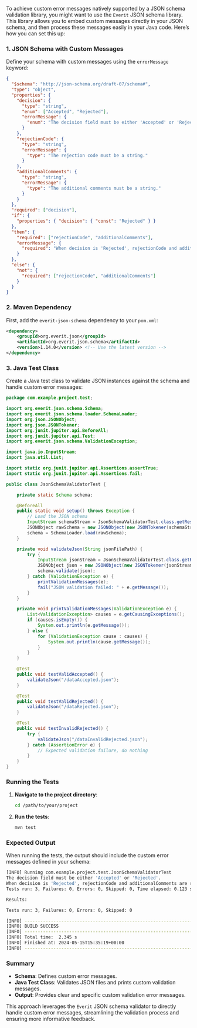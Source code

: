 To achieve custom error messages natively supported by a JSON schema validation library, you might want to use the `Everit` JSON schema library. This library allows you to embed custom messages directly in your JSON schema, and then process these messages easily in your Java code. Here’s how you can set this up:

### 1. JSON Schema with Custom Messages

Define your schema with custom messages using the `errorMessage` keyword:

```json
{
  "$schema": "http://json-schema.org/draft-07/schema#",
  "type": "object",
  "properties": {
    "decision": {
      "type": "string",
      "enum": ["Accepted", "Rejected"],
      "errorMessage": {
        "enum": "The decision field must be either 'Accepted' or 'Rejected'."
      }
    },
    "rejectionCode": {
      "type": "string",
      "errorMessage": {
        "type": "The rejection code must be a string."
      }
    },
    "additionalComments": {
      "type": "string",
      "errorMessage": {
        "type": "The additional comments must be a string."
      }
    }
  },
  "required": ["decision"],
  "if": {
    "properties": { "decision": { "const": "Rejected" } }
  },
  "then": {
    "required": ["rejectionCode", "additionalComments"],
    "errorMessage": {
      "required": "When decision is 'Rejected', rejectionCode and additionalComments are required."
    }
  },
  "else": {
    "not": {
      "required": ["rejectionCode", "additionalComments"]
    }
  }
}
```

### 2. Maven Dependency

First, add the `everit-json-schema` dependency to your `pom.xml`:

```xml
<dependency>
    <groupId>org.everit.json</groupId>
    <artifactId>org.everit.json.schema</artifactId>
    <version>1.14.0</version> <!-- Use the latest version -->
</dependency>
```

### 3. Java Test Class

Create a Java test class to validate JSON instances against the schema and handle custom error messages:

```java
package com.example.project.test;

import org.everit.json.schema.Schema;
import org.everit.json.schema.loader.SchemaLoader;
import org.json.JSONObject;
import org.json.JSONTokener;
import org.junit.jupiter.api.BeforeAll;
import org.junit.jupiter.api.Test;
import org.everit.json.schema.ValidationException;

import java.io.InputStream;
import java.util.List;

import static org.junit.jupiter.api.Assertions.assertTrue;
import static org.junit.jupiter.api.Assertions.fail;

public class JsonSchemaValidatorTest {

    private static Schema schema;

    @BeforeAll
    public static void setup() throws Exception {
        // Load the JSON schema
        InputStream schemaStream = JsonSchemaValidatorTest.class.getResourceAsStream("/schema.json");
        JSONObject rawSchema = new JSONObject(new JSONTokener(schemaStream));
        schema = SchemaLoader.load(rawSchema);
    }

    private void validateJson(String jsonFilePath) {
        try {
            InputStream jsonStream = JsonSchemaValidatorTest.class.getResourceAsStream(jsonFilePath);
            JSONObject json = new JSONObject(new JSONTokener(jsonStream));
            schema.validate(json);
        } catch (ValidationException e) {
            printValidationMessages(e);
            fail("JSON validation failed: " + e.getMessage());
        }
    }

    private void printValidationMessages(ValidationException e) {
        List<ValidationException> causes = e.getCausingExceptions();
        if (causes.isEmpty()) {
            System.out.println(e.getMessage());
        } else {
            for (ValidationException cause : causes) {
                System.out.println(cause.getMessage());
            }
        }
    }

    @Test
    public void testValidAccepted() {
        validateJson("/dataAccepted.json");
    }

    @Test
    public void testValidRejected() {
        validateJson("/dataRejected.json");
    }

    @Test
    public void testInvalidRejected() {
        try {
            validateJson("/dataInvalidRejected.json");
        } catch (AssertionError e) {
            // Expected validation failure, do nothing
        }
    }
}
```

### Running the Tests

1. **Navigate to the project directory**:
    ```sh
    cd /path/to/your/project
    ```

2. **Run the tests**:
    ```sh
    mvn test
    ```

### Expected Output

When running the tests, the output should include the custom error messages defined in your schema:

```sh
[INFO] Running com.example.project.test.JsonSchemaValidatorTest
The decision field must be either 'Accepted' or 'Rejected'.
When decision is 'Rejected', rejectionCode and additionalComments are required.
Tests run: 3, Failures: 0, Errors: 0, Skipped: 0, Time elapsed: 0.123 s - in com.example.project.test.JsonSchemaValidatorTest

Results:

Tests run: 3, Failures: 0, Errors: 0, Skipped: 0

[INFO] ------------------------------------------------------------------------
[INFO] BUILD SUCCESS
[INFO] ------------------------------------------------------------------------
[INFO] Total time:  2.345 s
[INFO] Finished at: 2024-05-15T15:35:19+00:00
[INFO] ------------------------------------------------------------------------
```

### Summary

- **Schema**: Defines custom error messages.
- **Java Test Class**: Validates JSON files and prints custom validation messages.
- **Output**: Provides clear and specific custom validation error messages.

This approach leverages the `Everit` JSON schema validator to directly handle custom error messages, streamlining the validation process and ensuring more informative feedback.
